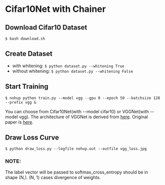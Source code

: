 # Cifar10Net with Chainer

## Download Cifar10 Dataset

```
$ bash download.sh
```

## Create Dataset

- with whitening: `$ python dataset.py --whitening True`
- without whitening: `$ python dataset.py --whitening False`

## Start Training

```
$ nohup python train.py --model vgg --gpu 0 --epoch 50 --batchsize 128 --prefix vgg &
```

You can choose from Cifar10Net(with --model cifar10) or VGGNet(with --model vgg). The architecture of VGGNet is derived from [here](https://github.com/nagadomi/kaggle-cifar10-torch7). Original paper is [here](http://arxiv.org/pdf/1409.1556.pdf).

## Draw Loss Curve

```
$ python draw_loss.py --logfile nohup.out --outfile vgg_loss.jpg
```

### NOTE:

The label vector will be passed to softmax_cross_entropy should be in shape (N,). (N, 1) cases divergence of weights.
